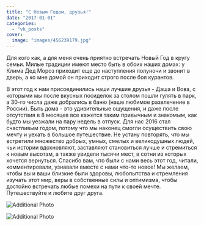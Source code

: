 ```yaml
---
title: "С Новым Годом, друзья!"
date: "2017-01-01"
categories: 
  - "vk_posts"
cover:
  image: "images/456239179.jpg"
---
```


Для кого как, а для меня очень приятно встречать Новый Год в кругу семьи. Милые традиции имеют место быть в обоих наших домах: у Клима Дед Мороз приходит еще до наступления полуночи и звонит в дверь, а ко мне домой он приходит строго после боя курантов.

<!--more-->

В этот год к нам присоединились наши лучшие друзья - Даша и Вова, с которыми мы после вкусных посиделок за столом пошли гулять в парк, а 30-го числа даже добрались в баню (наше любимое развлечение в России). Быть дома - это удивительные ощущения, и даже после отсутствия в 8 месяцев все кажется таким привычным и знакомым, как будто мы уезжали на пару недель в отпуск. Для нас 2016 стал счастливым годом, потому что мы наконец смогли осуществить свою мечту и уехать в большое путешествие. Не устану повторять, что мы встретили множество добрых, умных, смелых и великодушных людей, чьи истории вдохновляют, заставляют становиться лучше и стремиться к новым высотам, а также увидели тысячи мест, в сотни из которых хочется вернуться. Спасибо вам, что были с нами весь этот год, читали, комментировали, узнавали вместе с нами что-то новое! Мы желаем, чтобы вы и ваши близкие были здоровы, любопытства и стремления изучать этот мир, веры в собственные силы и оптимизма, чтобы достойно встречать любые помехи на пути к своей мечте. Путешествуйте и любите друг друга.

![Additional Photo](https://vodpop.ru/wp-content/uploads/2023/07/456239180.jpg)

![Additional Photo](https://vodpop.ru/wp-content/uploads/2023/07/456239181.jpg)
